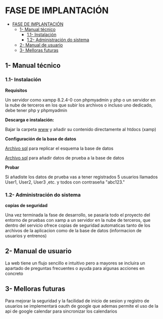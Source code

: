 # FASE DE IMPLANTACIÓN

- [FASE DE IMPLANTACIÓN](#fase-de-implantación)
  - [1- Manual técnico](#1--manual-técnico)
    - [1.1- Instalación](#11--instalación)
    - [1.2- Administración do sistema](#12--administración-do-sistema)
  - [2- Manual de usuario](#2--manual-de-usuario)
  - [3- Melloras futuras](#3--melloras-futuras)

## 1- Manual técnico

### 1.1- Instalación

**Requisitos**

  Un servidor como xampp 8.2.4-0 con phpmyadmin y php o un servidor en la nube de terceros en los que subir los archivos o incluso uno dedicado, debe tener php y phpmyadmin

**Descarga e instalación:**

  Bajar la carpeta [www](/www) y añadir su contenido directamente al htdocs (xamp)

**Configuración de la base de datos**

   [Archivo sql](./utils/kayakplus_schema.sql) para replicar el esquema la base de datos

   [Archivo sql](./utils/kayakplus_schema.sql) para añadir datos de prueba a la base de datos
   
   **Probar**

  Si añadiste los datos de prueba vas a tener registrados 5 usuarios llamados User1, User2, User3 ,etc. y todos con contraseña "abc123."

### 1.2- Administración do sistema

**copias de seguridad**

Una vez terminada la fase de desarrollo, se pasaría todo el proyecto del entorno de pruebas con xamp a un servidor en la nube de terceros, que dentro del servicio ofrece copias de seguridad automaticas tanto de los archivos de la aplicacion como de la base de datos (informacion de usuarios y entrenos)

## 2- Manual de usuario

La web tiene un flujo sencillo e intuitivo pero a mayores se incluira un apartado de preguntas frecuentes o ayuda para algunas acciones en concreto

## 3- Melloras futuras

Para mejorar la seguridad y la facilidad de inicio de sesion y registro de usuarios se implementará oauth de google que ademas permite el uso de la api de google calendar para sincronizar los calendarios
